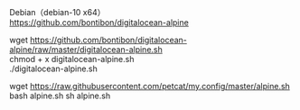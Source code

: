 Debian（debian-10 x64）    
https://github.com/bontibon/digitalocean-alpine    

wget https://github.com/bontibon/digitalocean-alpine/raw/master/digitalocean-alpine.sh    
chmod + x digitalocean-alpine.sh    
./digitalocean-alpine.sh     



wget https://raw.githubusercontent.com/petcat/my.config/master/alpine.sh   
bash alpine.sh
sh alpine.sh
